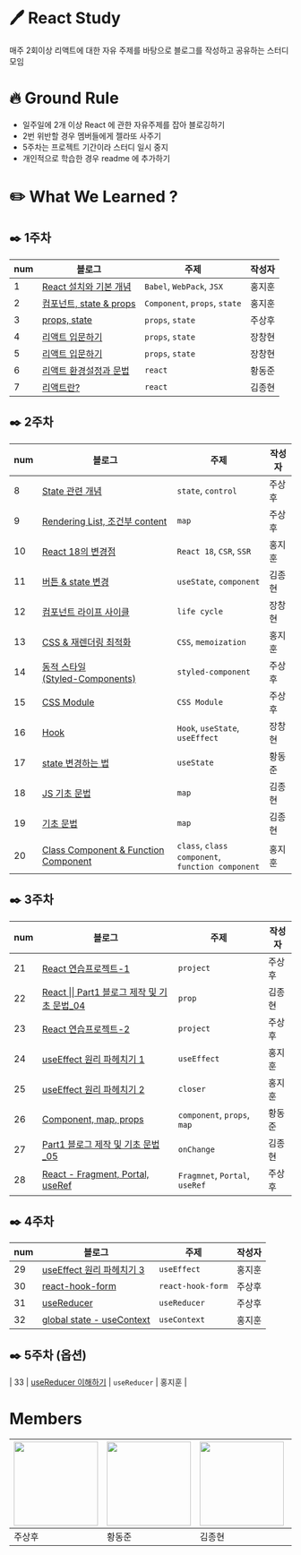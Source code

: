 # 🖊️ React Study

매주 2회이상 리액트에 대한 자유 주제를 바탕으로 블로그를 작성하고 공유하는 스터디 모임

# 🔥 Ground Rule

- 일주일에 2개 이상 React 에 관한 자유주제를 잡아 블로깅하기
- 2번 위반할 경우 멤버들에게 젤라또 사주기
- 5주차는 프로젝트 기간이라 스터디 일시 중지
- 개인적으로 학습한 경우 readme 에 추가하기

# ✏️ What We Learned ?

## ✒️ 1주차

| num | 블로그 | 주제 | 작성자 |
| --- | --- | --- | --- |
| 1 | [React 설치와 기본 개념](https://velog.io/@qmflf556/%ED%8F%AC%EC%8A%A4%EC%BD%94x%EC%BD%94%EB%94%A9%EC%98%A8-KDT-Web-8-React-%EC%8A%A4%ED%84%B0%EB%94%94-1%EC%A3%BC%EC%B0%A8-%ED%9A%8C%EA%B3%A01) | `Babel`, `WebPack`, `JSX` | 홍지훈 |
| 2 | [컴포넌트, state & props](https://velog.io/@qmflf556/%ED%8F%AC%EC%8A%A4%EC%BD%94x%EC%BD%94%EB%94%A9%EC%98%A8-KDT-Web-8-React-%EC%8A%A4%ED%84%B0%EB%94%94-1%EC%A3%BC%EC%B0%A8-%ED%9A%8C%EA%B3%A02) | `Component`, `props`, `state` | 홍지훈 |
| 3 | [props, state](https://velog.io/@run_lettuce0321/React-props-state) | `props`, `state` | 주상후 |
| 4 | [리액트 입문하기](https://velog.io/@ckdgusjang/REACT-%EB%A6%AC%EC%95%A1%ED%8A%B8-%EC%9E%85%EB%AC%B8%ED%95%98%EA%B8%B0) | `props`, `state` | 장창현 |
| 5 | [리액트 입문하기](https://velog.io/@ckdgusjang/REACT-%EB%A6%AC%EC%95%A1%ED%8A%B8-%EC%9E%85%EB%AC%B8%ED%95%98%EA%B8%B0) | `props`, `state` | 장창현 |
| 6 | [리액트 환경설정과 문법](https://pestudent.tistory.com/14) | `react` | 황동준 |
| 7 | [리액트란?](https://jonghyeon6084.tistory.com/23) | `react` | 김종현 |

## ✒️ 2주차

| num | 블로그 | 주제 | 작성자 |
| --- | --- | --- | --- |
| 8 | [State 관련 개념](https://velog.io/@run_lettuce0321/React-State-%EA%B4%80%EB%A0%A8-%EA%B0%9C%EB%85%90) | `state`, `control` | 주상후 |
| 9 |[Rendering List, 조건부 content](https://velog.io/@run_lettuce0321/React-Rendering-List-%EC%A1%B0%EA%B1%B4%EB%B6%80-content)|`map`| 주상후 |
| 10 | [React 18의 변경점](https://velog.io/@qmflf556/React-%EC%8A%A4%ED%84%B0%EB%94%94-2%EC%A3%BC%EC%B0%A8-React-18-%EC%9D%B4-%EC%95%A0%ED%94%8C%EB%A6%AC%EC%BC%80%EC%9D%B4%EC%85%98-%EC%84%B1%EB%8A%A5%EC%9D%84-%ED%96%A5%EC%83%81%EC%8B%9C%ED%82%A8-%EB%B0%A9%EB%B2%95) | `React 18`, `CSR`, `SSR` | 홍지훈 |
| 11 | [버튼 & state 변경](https://jonghyeon6084.tistory.com/25) | `useState`, `component` | 김종현 |
| 12 | [컴포넌트 라이프 사이클](https://velog.io/@ckdgusjang/REACT-%EB%A6%AC%EC%95%A1%ED%8A%B8%EB%A5%BC-%EB%8B%A4%EB%A3%A8%EB%8A%94-%EA%B8%B0%EC%88%A0) | `life cycle` | 장창현 |
| 13 | [CSS & 재렌더링 최적화](https://velog.io/@qmflf556/React-%EC%8A%A4%ED%84%B0%EB%94%94-2%EC%A3%BC%EC%B0%A8-CSS) | `CSS`, `memoization` | 홍지훈 |
| 14 | [동적 스타일 <br>(Styled-Components) ](https://velog.io/@run_lettuce0321/React-Styled-Component) | `styled-component` | 주상후 |
| 15 | [CSS Module](https://velog.io/@run_lettuce0321/React-css-Module) | `CSS Module` | 주상후 |
| 16 | [Hook](https://velog.io/@ckdgusjang/REACT-%EB%A6%AC%EC%95%A1%ED%8A%B8%EB%A5%BC-%EB%8B%A4%EB%A3%A8%EB%8A%94-%EA%B8%B0%EC%88%A0-Hook) | `Hook`, `useState`, `useEffect` | 장창현 |
| 17 | [state 변경하는 법](https://pestudent.tistory.com/20) | `useState` | 황동준 |
| 18 | [JS 기초 문법](https://jonghyeon6084.tistory.com/27) | `map` | 김종현 |
| 19 | [기초 문법](https://jonghyeon6084.tistory.com/27) | `map` | 김종현 |
| 20 | [Class Component & Function Component](https://velog.io/@qmflf556/React-%EC%8A%A4%ED%84%B0%EB%94%94-2%EC%A3%BC%EC%B0%A8-%ED%81%B4%EB%9E%98%EC%8A%A4%ED%98%95-%EC%BB%B4%ED%8F%AC%EB%84%8C%ED%8A%B8%EC%99%80-%ED%95%A8%EC%88%98%ED%98%95-%EC%BB%B4%ED%8F%AC%EB%84%8C%ED%8A%B8) | `class`, `class component`, <br> `function component` | 홍지훈 |

## ✒️ 3주차

| num | 블로그 | 주제 | 작성자 |
| --- | --- | --- | --- |
| 21 | [React 연습프로젝트-1](https://velog.io/@run_lettuce0321/React-%EC%97%B0%EC%8A%B5-%ED%94%84%EB%A1%9C%EC%A0%9D%ED%8A%B8-1#%ED%94%84%EB%A1%9C%EC%A0%9D%ED%8A%B8-%EC%84%A4%EB%AA%85) | `project` | 주상후 |
| 22 | [React \|\| Part1 블로그 제작 및 기초 문법_04](https://jonghyeon6084.tistory.com/28) | `prop` | 김종현 |
| 23 | [React 연습프로젝트-2](https://velog.io/@run_lettuce0321/React-%EC%97%B0%EC%8A%B5-%ED%94%84%EB%A1%9C%EC%A0%9D%ED%8A%B8-2) | `project` | 주상후 |
| 24 | [useEffect 원리 파헤치기 1](https://velog.io/@qmflf556/React-%EC%8A%A4%ED%84%B0%EB%94%94-3%EC%A3%BC%EC%B0%A8-useEffect-%EC%99%80-Strict-Mode) | `useEffect` | 홍지훈 |
| 25 | [useEffect 원리 파헤치기 2](https://velog.io/@qmflf556/React-%EC%8A%A4%ED%84%B0%EB%94%94-3%EC%A3%BC%EC%B0%A8-useEffect-2) | `closer` | 홍지훈 |
| 26 | [Component, map, props](https://pestudent.tistory.com/23) | `component`, `props`, `map` | 황동준 |
| 27 | [Part1 블로그 제작 및 기초 문법_05](https://jonghyeon6084.tistory.com/29) | `onChange` | 김종현 |
| 28 | [React - Fragment, Portal, useRef](https://velog.io/@run_lettuce0321/React-Fragment-Portal-useRef) | `Fragmnet`, `Portal`, `useRef` | 주상후 |

## ✒️ 4주차

| num | 블로그 | 주제 | 작성자 |
| --- | --- | --- | --- |
| 29 | [useEffect 원리 파헤치기 3](https://velog.io/@qmflf556/React-%EC%8A%A4%ED%84%B0%EB%94%94-4%EC%A3%BC%EC%B0%A8-useEffect-3) | `useEffect` | 홍지훈 |
| 30 | [react-hook-form](https://velog.io/@run_lettuce0321/React-react-hook-form) | `react-hook-form` | 주상후 |
| 31 | [useReducer](https://velog.io/@run_lettuce0321/React-useReducer) | `useReducer` | 주상후 |
| 32 | [global state - useContext](https://velog.io/@qmflf556/React-%EC%8A%A4%ED%84%B0%EB%94%94-4%EC%A3%BC%EC%B0%A8-global-state-useContext) | `useContext` | 홍지훈 |

## ✒️ 5주차 (옵션)
| 33 | [useReducer 이해하기](https://velog.io/@qmflf556/React-%EC%8A%A4%ED%84%B0%EB%94%94-5%EC%A3%BC%EC%B0%A8-global-state-useReducer) | `useReducer` | 홍지훈 |

# Members

| <a href="https://github.com/learnttuce0321"><img src="https://velog.velcdn.com/images/qmflf556/post/10f3d9b1-4a38-4670-8661-991068b300e4/image.png" width="150px"/></a> | <a href="https://github.com/nebulaBdj"><img src="https://velog.velcdn.com/images/qmflf556/post/fd06a32a-ff86-4780-a72f-43c4afdea882/image.png" width="150px"/></a> | <a href="https://github.com/Kimjonghyeon6084"><img src="https://velog.velcdn.com/images/qmflf556/post/547e1f7b-015c-4685-a510-3a03311d11ce/image.png" width="150px"/></a> | <a href="https://github.com/changhyun-jang"><img src="https://velog.velcdn.com/images/qmflf556/post/03e5278a-a2c9-419e-bb7b-6cfb9399cbec/image.png" width="150px"/></a> | <a href="https://github.com/Stendhalsynd"><img src="https://velog.velcdn.com/images/qmflf556/post/19704a5b-0640-4675-b149-abb432c38cd2/image.png" width="150px"/></a> |
| --- | --- | --- | --- | --- |
| 주상후 | 황동준 | 김종현 | 장창현 | 홍지훈 |
